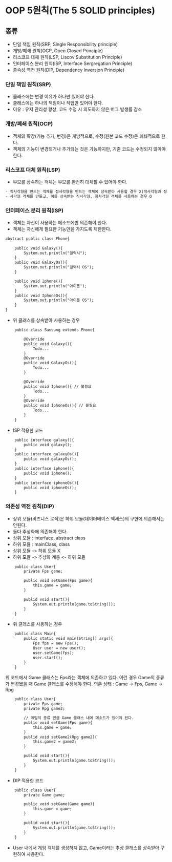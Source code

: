 # OOP 5원칙(The 5 SOLID principles)

## 종류
- 단일 책임 원칙(SRP, Single Responsibility principle)
- 개방/폐쇄 원칙(OCP, Open Closed Principle)
- 리스코프 대체 원칙(LSP, Liscov Substitution Principle)
- 인터페이스 분리 원칙(ISP, Interface Sergregation Principle)
- 종속성 역전 원칙(DIP, Dependency Inversion Principle)

### 단일 책임 원칙(SRP)
- 클래스에는 변경 이유가 하나만 있어야 한다.
- 클래스에는 하나의 책임이나 작업만 있어야 한다.
- 이유 : 유지 관리성 향상, 코드 수정 시 의도하지 않은 버그 발생률 감소

### 개방/폐쇄 원칙(OCP)
- 객체의 확장(기능 추가, 변경)은 개방적으로, 수정(원본 코드 수정)은 폐쇄적으로 한다.
- 객체의 기능이 변경되거나 추가되는 것은 가능하지만, 기존 코드는 수정되지 않아야 한다.

### 리스코프 대체 원칙(LSP)
- 부모를 상속하는 객체는 부모를 완전히 대체할 수 있어야 한다.

```html
- 직사각형을 만드는 객체를 정사각형을 만드는 객체에 상속받아 사용할 경우 X(직사각형과 정사각형은 바람직한 상속 관계가 성립되지 않는다.)
- 사각형 객체를 만들고, 이를 상속받는 직사각형, 정사각형 객체를 사용하는 경우 O
```

### 인터페이스 분리 원칙(ISP)
- 객체는 자신이 사용하는 메소드에만 의존해야 한다.
- 객체는 자신에게 필요한 기능만을 가지도록 제한한다.

```html
abstract public class Phone{
    
    public void Galaxy(){
        System.out.println("갤럭시");
    }
    public void GalaxyOs(){
        System.out.println("갤럭시 OS");
    }

    public void Iphone(){
        System.out.println("아이폰");
    }
    public void IphoneOs(){
        System.out.println("아이폰 OS");
    }
}
```
- 위 클래스를 상속받아 사용하는 경우
```html
    public class Samsung extends Phone{

        @Override
        public void Galaxy(){
            Todo...
        }
        @Override
        public void GalaxyOs(){
            Todo...
        }

        @Override
        public void Iphone(){ // 불필요
            Todo...
        }
        @Override
        public void IphoneOs(){ // 불필요
            Todo...
        }
    }
```
- ISP 적용한 코드
```html
    public interface galaxy(){
        public void galaxy();
    }
    public interface galaxyOs(){
        public void galaxyOs();
    }
    public interface iphone(){
        public void iphone();
    }
    public interface iphoneOs(){
        public void iphoneOs();
    }
```

### 의존성 역전 원칙(DIP)
- 상위 모듈(비즈니스 로직)은 하위 모듈(데이터베이스 액세스)의 구현에 의존해서는 안된다.
- 둘다 추상화에 의존해야 한다.
- 상위 모듈 : interface, abstract class
- 하위 모듈 : mainClass, class
- 상위 모듈 -> 하위 모듈 X
- 하위 모듈 -> 추상화 계층 <- 하위 모듈

```html
    public class User{
        private Fps game;

        public void setGame(Fps game){
            this.game = game;
        }

        publid void start(){
            System.out.println(game.toString());
        }
    }
```
- 위 클래스를 사용하는 경우
```html
    public class Main{
        public static void main(String[] args){
            Fps fps = new Fps();
            User user = new user();
            user.setGame(fps);
            user.start();
        }
    }
```
위 코드에서 Game 클래스는 Fps라는 객체에 의존하고 있다. 이런 경우 Game의 종류가 변경됐을 때 Game 클래스를 수정해야 한다.
의존 상태 : Game -> Fps, Game -> Rpg
```html
    public class User{
        private Fps game;
        private Rpg game2;

        // 게임의 종류 만큼 Game 클래스 내에 메소드가 있어야 된다.
        public void setGame(Fps game){
            this.game = game;
        }
        publid void setGame2(Rpg game2){
            this.game2 = game2;
        }

        publid void start(){
            System.out.println(game.toString());
        }
    }
```
- DIP 적용한 코드
```html
    public class User{
        private Game game;

        public void setGame(Game game){
            this.game = game;
        }

        publid void start(){
            System.out.println(game.toString());
        }
    }
```
- User 내에서 게임 객체를 생성하지 않고, Game이라는 추상 클래스를 상속받아 구현하여 사용한다.


